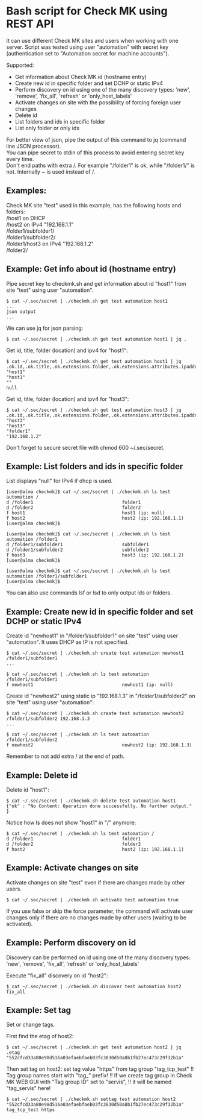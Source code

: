 # Bash script for Check MK using REST API

It can use different Check MK sites and users when working with one server.
Script was tested using user "automation" with secret key (authentication set to "Automation secret for machine accounts").

Supported:
* Get information about Check MK id (hostname entry)
* Create new id in specific folder and set DCHP or static IPv4
* Perform discovery on id using one of the many discovery types: 'new', 'remove', 'fix_all', 'refresh' or 'only_host_labels'
* Activate changes on site with the possibility of forcing foreign user changes
* Delete id
* List folders and ids in specific folder
* List only folder or only ids

For better view of json, pipe the output of this command to jq (command line JSON processor). \
You can pipe secret to stdin of this process to avoid entering secret key every time. \
Don't end paths with extra /. For example "/folder1" is ok, while "/folder1/" is not. Internally ~ is used instead of /.

## Examples:
Check MK site "test" used in this example, has the following hosts and folders: \
/host1 on DHCP \
/host2 on IPv4 "192.168.1.1" \
/folder1/subfolder1/ \
/folder1/subfolder2/ \
/folder1/host3 on IPv4 "192.168.1.2" \
/folder2/ 


## Example: Get info about id (hostname entry)
Pipe secret key to checkmk.sh and get information about id "host1" from site "test" using user "automation".
```
$ cat ~/.sec/secret | ./checkmk.sh get test automation host1
...
json output
...
```

We can use jq for json parsing:
```
$ cat ~/.sec/secret | ./checkmk.sh get test automation host1 | jq .
```

Get id, title, folder (location) and ipv4 for "host1":
```
$ cat ~/.sec/secret | ./checkmk.sh get test automation host1 | jq .ok.id,.ok.title,.ok.extensions.folder,.ok.extensions.attributes.ipaddress
"host1"
"host1"
""
null
```

Get id, title, folder (location) and ipv4 for "host3":
```
$ cat ~/.sec/secret | ./checkmk.sh get test automation host3 | jq .ok.id,.ok.title,.ok.extensions.folder,.ok.extensions.attributes.ipaddress
"host3"
"host3"
"folder1"
"192.168.1.2"
```

Don't forget to secure secret file with chmod 600 ~/.sec/secret.

## Example: List folders and ids in specific folder
List displays "null" for IPv4 if dhcp is used.
```
[user@alma checkmk]$ cat ~/.sec/secret | ./checkmk.sh ls test automation /
d /folder1                                 folder1
d /folder2                                 folder2
f host1                                    host1 (ip: null)
f host2                                    host2 (ip: 192.168.1.1)
[user@alma checkmk]$ 
```

```
[user@alma checkmk]$ cat ~/.sec/secret | ./checkmk.sh ls test automation /folder1
d /folder1/subfolder1                      subfolder1
d /folder1/subfolder2                      subfolder2
f host3                                    host3 (ip: 192.168.1.2)
[user@alma checkmk]$ 
```

```
[user@alma checkmk]$ cat ~/.sec/secret | ./checkmk.sh ls test automation /folder1/subfolder1
[user@alma checkmk]$
```

You can also use commands lsf or lsd to only output ids or folders.

## Example: Create new id in specific folder and set DCHP or static IPv4

Create id "newhost1" in "/folder1/subfolder1" on site "test" using user "automation". It uses DHCP as IP is not specified.

```
$ cat ~/.sec/secret | ./checkmk.sh create test automation newhost1 /folder1/subfolder1
...

$ cat ~/.sec/secret | ./checkmk.sh ls test automation /folder1/subfolder1
f newhost1                                 newhost1 (ip: null)
```

Create id "newhost2" using static ip "192.168.1.3" in "/folder1/subfolder2" on site "test" using user "automation":
```
$ cat ~/.sec/secret | ./checkmk.sh create test automation newhost2 /folder1/subfolder2 192.168.1.3
...

$ cat ~/.sec/secret | ./checkmk.sh ls test automation /folder1/subfolder2
f newhost2                                 newhost2 (ip: 192.168.1.3)
```

Remember to not add extra / at the end of path.

## Example: Delete id

Delete id "host1":
```
$ cat ~/.sec/secret | ./checkmk.sh delete test automation host1
{"ok" : "No Content: Operation done successfully. No further output." }
```
Notice how ls does not show "host1" in "/" anymore:
```
$ cat ~/.sec/secret | ./checkmk.sh ls test automation /
d /folder1                                 folder1
d /folder2                                 folder2
f host2                                    host2 (ip: 192.168.1.1)
```


## Example: Activate changes on site

Activate changes on site "test" even if there are changes made by other users.
```
$ cat ~/.sec/secret | ./checkmk.sh activate test automation true
```
If you use false or skip the force parameter, the command will activate user changes only if there are no changes made by other users (waiting to be activated).



## Example: Perform discovery on id
Discovery can be performed on id using one of the many discovery types: 'new', 'remove', 'fix_all', 'refresh' or 'only_host_labels'

Execute "fix_all" discovery on id "host2":
```
$ cat ~/.sec/secret | ./checkmk.sh discover test automation host2 fix_all
```

## Example: Set tag
Set or change tags.

First find the etag of host2:
```
$ cat ~/.sec/secret | ./checkmk.sh get test automation host2 | jq .etag
"552cfcd33a80e98d516a03efaebfaeb03fc3830d50a8b1fb27ec473c29f32b1a"
```

Then set tag on host2: set tag value "https" from tag group "tag_tcp_test"
!! Tag group names start with "tag_" prefix!
!! If we create tag group in Check MK WEB GUI with "Tag group ID" set to "servis",
!! it will be named "tag_servis" here!
```
$ cat ~/.sec/secret | ./checkmk.sh settag test automation host2 "552cfcd33a80e98d516a03efaebfaeb03fc3830d50a8b1fb27ec473c29f32b1a" tag_tcp_test https
```
